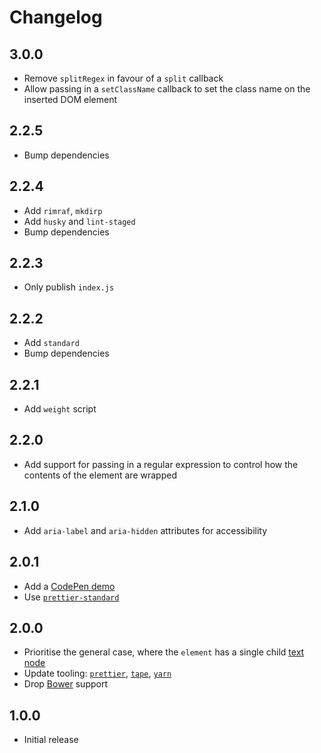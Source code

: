 # Changelog

## 3.0.0

- Remove `splitRegex` in favour of a `split` callback
- Allow passing in a `setClassName` callback to set the class name on the inserted DOM element

## 2.2.5

- Bump dependencies

## 2.2.4

- Add `rimraf`, `mkdirp`
- Add `husky` and `lint-staged`
- Bump dependencies

## 2.2.3

- Only publish `index.js`

## 2.2.2

- Add `standard`
- Bump dependencies

## 2.2.1

- Add `weight` script

## 2.2.0

- Add support for passing in a regular expression to control how the contents of the element are wrapped

## 2.1.0

- Add `aria-label` and `aria-hidden` attributes for accessibility

## 2.0.1

- Add a [CodePen demo](https://codepen.io/anon/pen/WOxNqX)
- Use [`prettier-standard`](https://github.com/sheerun/prettier-standard)

## 2.0.0

- Prioritise the general case, where the `element` has a single child [text node](https://developer.mozilla.org/en-US/docs/Web/API/Text)
- Update tooling: [`prettier`](https://github.com/prettier/prettier), [`tape`](https://github.com/substack/tape), [`yarn`](https://github.com/yarnpkg/yarn)
- Drop [Bower](https://bower.io/) support

## 1.0.0

- Initial release
